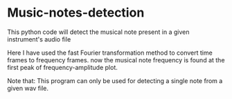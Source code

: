 # Music-notes-detection
This python code will detect the musical note present in a given instrument's audio file

Here I have used the fast Fourier transformation method to convert time frames to frequency frames. 
now the musical note frequency is found at the first peak of frequency-amplitude plot.

Note that: This program can only be used for detecting a single note from a given wav file.
